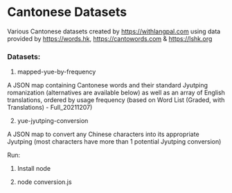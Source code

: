 # Cantonese Datasets

Various Cantonese datasets created by https://withlangpal.com using data provided by https://words.hk, https://cantowords.com & https://lshk.org

### Datasets:

1. mapped-yue-by-frequency

A JSON map containing Cantonese words and their standard Jyutping romanization (alternatives are available below) as well as an array of English translations, ordered by usage frequency (based on Word List (Graded, with Translations) - Full_20211207)

2. yue-jyutping-conversion

A JSON map to convert any Chinese characters into its appropriate Jyutping (most characters have more than 1 potential Jyutping conversion)

Run:

1. Install node

2. node conversion.js
